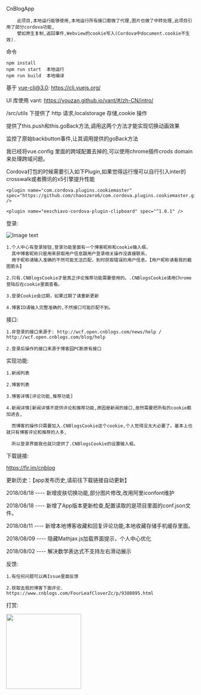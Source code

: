 CnBlogApp

        此项目,本地运行能够使用,本地运行所有接口都做了代理,图片也做了中转处理,此项目引用了部分cordova功能,
        譬如原生复制,返回事件,Webview的cookie写入(Cordova中document.cookie不生效).

命令

    npm install
    npm run start  本地运行
    npm run build  本地编译

基于 vue-cli@3.0: https://cli.vuejs.org/

UI 库使用 vant: https://youzan.github.io/vant/#/zh-CN/intro/

/src/utils 下提供了 http 请求,localstorage 存储,cookie 操作

提供了this.push和this.goBack方法,调用这两个方法才能实现切换动画效果

监控了原始backbutton事件,让其调用提供的goBack方法

我已经将vue.config 里面的跨域配置去掉的,可以使用chrome插件crods domain来处理跨域问题。

Cordova打包的时候需要引入如下Plugin,如果觉得运行慢可以自行引入inter的crosswalk或者腾讯的x5引擎提升性能

    <plugin name="com.cordova.plugins.cookiemaster" 
    spec="https://github.com/chaoszero6/com.cordova.plugins.cookiemaster.git" />
    
    <plugin name="eeschiavo-cordova-plugin-clipboard" spec="^1.0.1" />

登录:

![Image text](https://images2018.cnblogs.com/blog/657942/201808/657942-20180823092205507-1862396053.png)

    1.个人中心有登录按钮,登录功能里面有一个博客昵称和cookie输入框，
      其中博客昵称只是用来获取用户信息跟用户登录相关操作没直接联系，
      用于昵称请输入准确的不然可能无法匹配，到时获取错误的用户信息。【用户昵称请看我的截图箭头】
    
    2.只有.CNBlogsCookie才是真正评论推荐功能需要使用的。.CNBlogsCookie请用Chrome登陆后在cookie里面查看。
       
    3.登录Cookie会过期，如果过期了请重新更新
    
    4.博客ID请输入完整准确的,不然接口可能匹配不到。

接口:

    1.非登录的接口来源于: http://wcf.open.cnblogs.com/news/help /  http://wcf.open.cnblogs.com/blog/help
        
    2.登录后操作的接口来源于博客园PC断原有接口

实现功能:

    1.新闻列表
    
    2.博客列表
    
    3.博客详情[评论功能,推荐功能]
    
    4.新闻详情[新闻详情不提供评论和推荐功能,原因是新闻的接口,居然需要把所有的cookie都加进去,
    
      而博客的操作只需要加入.CNBlogsCookie这个cookie,个人觉得没太大必要了。基本上也就只有博客评论和推荐的人多,
      
      所以登录界面我也就只提供了.CNBlogsCookie的设置输入框。
    
    
下载链接:
     
   https://fir.im/cnblog
   
更新历史：【app发布历史,请前往下载链接自动更新】

   2018/08/18 ---- 新增皮肤切换功能,部分图片修改,改用阿里iconfont维护

   2018/08/18 ---- 新增了App版本更新检查,配置读取的是项目里面的conf.json文件。

   2018/08/11 ---- 新增本地博客收藏和回复评论功能,本地收藏存储手机缓存里面。

   2018/08/09 ---- 隐藏Mathjax.js加载界面提示，个人中心优化
   
   2018/08/02 ---- 解决数学表达式不支持左右滑动展示
   
反馈:

    1.有任何问题可以再Issue里面反馈
   
    2.获取去我的博客下面评论. https://www.cnblogs.com/FourLeafCloverZc/p/9380895.html
   
打赏:

<img src="https://images2015.cnblogs.com/blog/657942/201611/657942-20161127135510081-1454382720.png" width="200" hegiht="200" align=center />
     
